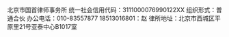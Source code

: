 
北京市国首律师事务所
统一社会信用代码：3111000076990122XX
组织形式：普通合伙
办公电话：010-83557877
18513016801：赵
律所地址：北京市西城区平原里21号亚泰中心B1017室
